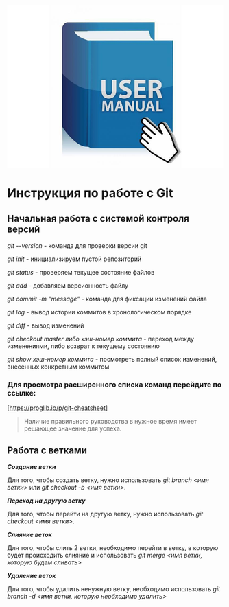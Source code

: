 ![avatar](manual.jpg)
# Инструкция по работе с Git

## Начальная работа с системой контроля версий 

*git --version* - команда для проверки версии git

*git init* - инициализируем пустой репозиторий

*git status* - проверяем текущее состояние файлов

*git add* - добавляем версионность файлу

*git commit -m "message"* - команда для фиксации изменений файла

*git log* - вывод истории коммитов в хронологическом порядке

*git diff* - вывод изменений

*git checkout master либо хэш-номер коммита* - переход между изменениями, либо возврат к текущему состоянию

*git show хэш-номер коммита* - посмотреть полный список изменений, внесенных конкретным коммитом
### Для просмотра расширенного списка команд перейдите по ссылке:
[https://proglib.io/p/git-cheatsheet] 

>Наличие правильного руководства в нужное время имеет решающее значение для успеха.

## Работа с ветками

**_Создание ветки_**

Для того, чтобы создать ветку, нужно использовать *git branch <имя ветки>* или *git checkout -b <имя ветки>*.

**_Переход на другую ветку_**

Для того, чтобы перейти на другую ветку, нужно использовать *git checkout <имя ветки>*.

**_Слияние веток_**

Для того, чтобы слить 2 ветки, необходимо перейти в ветку, в которую будет происходить слияние и использовать *git merge <имя ветки, которую будем сливать>*

**_Удаление веток_**

Для того, чтобы удалить ненужную ветку, необходимо использовать *git branch -d <имя ветки, которую необходимо удалить>*
